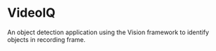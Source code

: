 # VideoIQ
An object detection application using the Vision framework to identify objects in recording frame.

